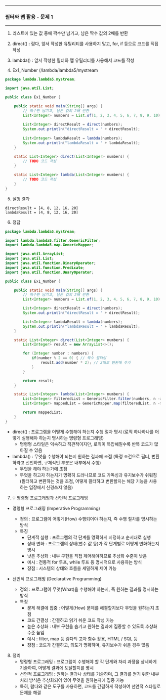 -----
### 필터와 맵 활용 - 문제 1
-----
1. 리스트에 있는 값 중에 짝수만 남기고, 남은 짝수 값의 2배를 반환
2. direct() : 람다, 앞서 작성한 유틸리티를 사용하지 말고, for, if 등으로 코드를 직접 작성
3. lambda() : 앞서 작성한 필터와 맵 유틸리티를 사용해서 코드를 작성

4. Ex1_Number (/lambda/lambda5/mystream
```java
package lambda.lambda5.mystream;

import java.util.List;

public class Ex1_Number {

    public static void main(String[] args) {
        // 짝수만 남기고, 남은 값의 2배 반환
        List<Integer> numbers = List.of(1, 2, 3, 4, 5, 6, 7, 8, 9, 10);
        
        List<Integer> directResult = direct(numbers);
        System.out.println("directResult = " + directResult);
        
        List<Integer> lambdaResult = lambda(numbers);
        System.out.println("lambdaResult = " + lambdaResult);
    }

    static List<Integer> direct(List<Integer> numbers) {
        // TODO 코드 작성
    }
    
    static List<Integer> lambda(List<Integer> numbers) {
        // TODO 코드 작성
    }
}
```

5. 실행 결과
```
directResult = [4, 8, 12, 16, 20]
lambdaResult = [4, 8, 12, 16, 20]
```

6. 정답
```java
package lambda.lambda5.mystream;

import lambda.lambda5.filter.GenericFilter;
import lambda.lambda5.map.GenericMapper;

import java.util.ArrayList;
import java.util.List;
import java.util.function.BinaryOperator;
import java.util.function.Predicate;
import java.util.function.UnaryOperator;

public class Ex1_Number {

    public static void main(String[] args) {
        // 짝수만 남기고, 남은 값의 2배 반환
        List<Integer> numbers = List.of(1, 2, 3, 4, 5, 6, 7, 8, 9, 10);

        List<Integer> directResult = direct(numbers);
        System.out.println("directResult = " + directResult);

        List<Integer> lambdaResult = lambda(numbers);
        System.out.println("lambdaResult = " + lambdaResult);
    }

    static List<Integer> direct(List<Integer> numbers) {
        List<Integer> result = new ArrayList<>();

        for (Integer number : numbers) {
            if(number % 2 == 0) { // 짝수 필터링
                result.add(number * 2); // 2배로 변환해 추가
            }
        }

        return result;
    }

    static List<Integer> lambda(List<Integer> numbers) {
        List<Integer> filteredList = GenericFilter.filter(numbers, n -> n % 2 == 0);
        List<Integer> mappedList = GenericMapper.map(filteredList, n -> n * 2);

        return mappedList;
    }
}
```

  - direct() : 프로그램을 어떻게 수행해야 하는지 수행 절차 명시 (로직 하나하나를 어떻게 실행해야 하는지 명시하는 명령형 프로그래밍)
    + 명령형 스타일은 익숙하고 직관적이지만, 로직이 복잡해질수록 반복 코드가 많아질 수 있음
  - lambda() : 무엇을 수행해야 되는지 원하는 결과에 초점 (특정 조건으로 필터, 변환하라고 선언하면, 구체적인 부분은 내부에서 수행)
    + 무엇을 해야 하는가에 초점
    + 무엇을 하고자 하는지가 명확히 드러나므로 코드 가독성과 유지보수가 쉬워짐 (필터하고 변환하는 것을 초점, 어떻게 필터하고 변환할지는 해당 기능을 사용하는 입장에서 신경쓰지 않음)

7. 💡 명령형 프로그래밍과 선언적 프로그래밍
  - 명령형 프로그래밍 (Imperative Programming)
    + 정의 : 프로그램이 어떻게(How) 수행되어야 하는지, 즉 수행 절차를 명시하는 방식
    + 특징
      * 단계적 실행 : 프로그램의 각 단계를 명확하게 지정하고 순서대로 실행
      * 상태 변화 : 프로그램의 상태(변수 값 등)가 각 단계별로 어떻게 변화하는지 명시
      * 낮은 추상화 : 내부 구현을 직접 제어해야하므로 추상화 수준이 낮음
      * 예시 : 전통적 for 루프, while 루프 등 명시적으로 사용하는 방식
      * 장점 : 시스템의 상태와 흐름을 세밀하게 제어 가능

  - 선언적 프로그래밍 (Declarative Programming)
    + 정의 : 프로그램이 무엇(What)을 수행해야 하는지, 즉 원하는 결과를 명시하는 방식
    + 특징
      * 문제 해결에 집중 : 어떻게(How) 문제를 해결할지보다 무엇을 원하는지 초점
      * 코드 간결성 : 간결하고 읽기 쉬운 코드 작성 가능
      * 높은 추상화 : 내부 구현을 숨기고 원하는 결과에 집중할 수 있도록 추상화 수준 높임
      * 예시 : filter, map 등 람다의 고차 함수 활용, HTML / SQL 등
      * 장점 : 코드가 간결하고, 의도가 명확하며, 유지보수가 쉬운 경우 많음

8. 정리
   - 명령형 프로그래밍 : 프로그램이 수행해야 할 각 단계와 처리 과정을 상세하게 기술하여, 어떻게 결과에 도달할지를 명시
   - 선언적 프로그래밍 : 원하는 결과나 상태를 기술하며, 그 결과를 얻기 위한 내부 처리 방식은 추상화되어 있어 무엇을 원하는지에 집중 가능
   - 특히, 람다와 같은 도구를 사용하면, 코드를 간결하게 작성하여 선언적 스타일로 문제를 해결
